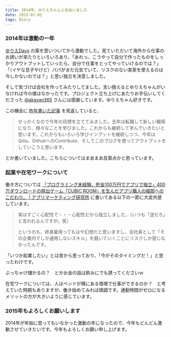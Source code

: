 ```yaml
---
title: 2014年、ゆりえちゃんと出会いました
date: 2015-01-02
tags: Diary
---
```


### 2014年は激動の一年

[ゆりえDays](http://yurie.sexy/) の案を思いついてから激動でした。見ていただいて海外から仕事のお誘いが来たりといろいろあり、「あれっ、こうやって自分で作ったものをしっかりアウトプットしていったら、自分で仕事をとってやっていけるのでは？」「（イヤな息子やけど）パパがまだ元気でいて、リスクのない実家を使えるのは今しかないのでは？」と思い独立を決意しました。

そして気づけば会社を作ってみたりしてました。言い換えるとゆりえちゃんがいなければ今の僕はなかったです。プロジェクト立ち上げにあたりお手伝いしてくださった [@akayan365](https://twitter.com/akayan365) さんには感謝しています。ゆりえちゃん好きです。

この機会に [昨年書いた記事](/mono/info/monolog-released.html) を見返していると、

> せっかくなので今年の目標を立ててみました。去年は転職して新しい職場になり、様々なことを学びました。これからも継続して学んでいきたいと思います。これからもいろいろ学びインプットを継続しつつ、今年はQiita、GithubへのContribute、そしてこのブログを使ってアウトプットをしていこうと思います。

とか書いていました。こちらについてはまあまあ及第点かと思っています。

### 起業や在宅ワークについて

働き方については [「プログラミング未経験、貯金100万円でアプリで独立」400万ダウンロードの脱出ゲーム「CUBIC ROOM」を生んだアプリ職人の細部へのこだわり。 | アプリマーケティング研究所](http://appmarketinglabo.net/cubicroom/) に書いてある以下の一節に大変共感しています。

> 実はすごく心配性で・・・心配性だから独立しました。（いつも「逆だろ」と言われるんですが。笑）
>
> というのも、終身雇用ってもはや幻想だと思いますし、会社員として「その企業内でしか通用しないスキル」を磨いていくことにリスクしか感じなかったんです。

「いつか起業したい」とは昔から思っており、「今がそのタイミングだ！」と思ったわけです。

ぶっちゃけ儲かるの？　とかお金の話は飲みにでも誘ってくださいｗ

在宅ワークについては、人はベッドが横にある環境で仕事ができるのか？　と考えていた時期もありますが、働き始めてみれば順調です。通勤時間がゼロになるメリットの方が大きいように感じています。

### 2015年もよろしくお願いします

2014年が年始に思ってもいなかった激動の年になったので、今年もどんどん激動させていきたいです。今年もよろしくお願い申し上げます。
